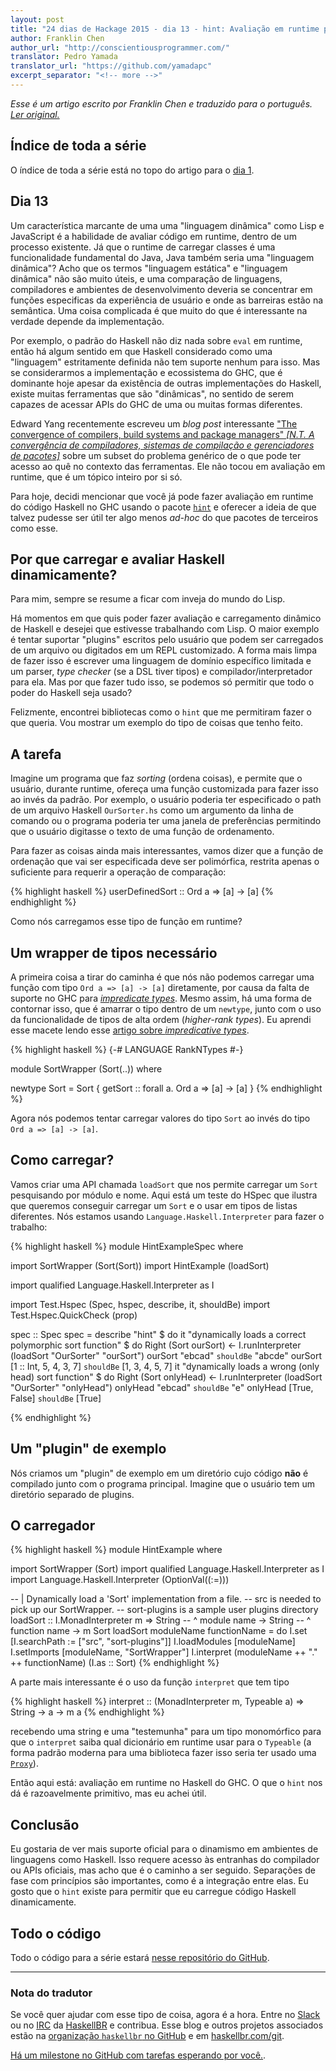 ```yaml
---
layout: post
title: "24 dias de Hackage 2015 - dia 13 - hint: Avaliação em runtime para Haskell"
author: Franklin Chen
author_url: "http://conscientiousprogrammer.com/"
translator: Pedro Yamada
translator_url: "https://github.com/yamadapc"
excerpt_separator: "<!-- more -->"
---
```

_Esse é um artigo escrito por Franklin Chen e traduzido para o português.
[Ler original.](http://conscientiousprogrammer.com/blog/2015/11/30/haskell-tidbits-24-days-of-hackage-2015-day-1-introduction-and-stack/)_

## Índice de toda a série
O índice de toda a série está no topo do artigo para o
[dia 1](/2015/12/08/aperitivos-de-haskell-24-dias-de-hackage-2015-dia-1-introducao-e-stack.html).

## Dia 13
Um característica marcante de uma uma "linguagem dinâmica" como Lisp e
JavaScript é a habilidade de avaliar código em runtime, dentro de um processo
existente. Já que o runtime de carregar classes é uma funcionalidade
fundamental do Java, Java também seria uma "linguagem dinâmica"? Acho que os
termos "linguagem estática" e "linguagem dinâmica" não são muito úteis, e uma
comparação de linguagens, compiladores e ambientes de desenvolvimento deveria
se concentrar em funções especificas da experiência de usuário e onde as
barreiras estão na semântica. Uma coisa complicada é que muito do que é
interessante na verdade depende da implementação.

<!-- more -->

Por exemplo, o padrão do Haskell não diz nada sobre `eval` em runtime, então há
algum sentido em que Haskell considerado como uma "linguagem" estritamente
definida não tem suporte nenhum para isso. Mas se considerarmos a implementação
e ecossistema do GHC, que é dominante hoje apesar da existência de outras
implementações do Haskell, existe muitas ferramentas que são "dinâmicas", no
sentido de serem capazes de acessar APIs do GHC de uma ou muitas formas
diferentes.

Edward Yang recentemente escreveu um _blog post_ interessante
["The convergence of compilers, build systems and package managers" _[N.T. A convergência de compiladores, sistemas de compilação e gerenciadores de pacotes]_](http://blog.ezyang.com/2015/12/the-convergence-of-compilers-build-systems-and-package-managers/)
sobre um subset do problema genérico de o que pode ter acesso ao quê no
contexto das ferramentas. Ele não tocou em avaliação em runtime, que é um
tópico inteiro por si só.

Para hoje, decidi mencionar que você já pode fazer avaliação em runtime do
código Haskell no GHC usando o pacote
[`hint`](http://hackage.haskell.org/package/hint)
e oferecer a ideia de que talvez pudesse ser útil ter algo menos _ad-hoc_ do
que pacotes de terceiros como esse.

## Por que carregar e avaliar Haskell dinamicamente?
Para mim, sempre se resume a ficar com inveja do mundo do Lisp.

Há momentos em que quis poder fazer avaliação e carregamento dinâmico de
Haskell e desejei que estivesse trabalhando com Lisp. O maior exemplo é tentar
suportar "plugins" escritos pelo usuário que podem ser carregados de um arquivo
ou digitados em um REPL customizado. A forma mais limpa de fazer isso é
escrever uma linguagem de domínio específico limitada e um parser, _type
checker_ (se a DSL tiver tipos) e compilador/interpretador para ela. Mas por
que fazer tudo isso, se podemos só permitir que todo o poder do Haskell seja
usado?

Felizmente, encontrei bibliotecas como o `hint` que me permitiram fazer o que
queria. Vou mostrar um exemplo do tipo de coisas que tenho feito.

## A tarefa
Imagine um programa que faz _sorting_ (ordena coisas), e permite que o usuário,
durante runtime, ofereça uma função customizada para fazer isso ao invés da
padrão. Por exemplo, o usuário poderia ter especificado o path de um arquivo
Haskell `OurSorter.hs` como um argumento da linha de comando ou o programa
poderia ter uma janela de preferências permitindo que o usuário digitasse o
texto de uma função de ordenamento.

Para fazer as coisas ainda mais interessantes, vamos dizer que a função de
ordenação que vai ser especificada deve ser polimórfica, restrita apenas o
suficiente para requerir a operação de comparação:

{% highlight haskell %}
userDefinedSort :: Ord a => [a] -> [a]
{% endhighlight %}

Como nós carregamos esse tipo de função em runtime?

## Um wrapper de tipos necessário
A primeira coisa a tirar do caminha é que nós não podemos carregar uma função
com tipo `Ord a => [a] -> [a]` diretamente, por causa da falta de suporte no GHC para
[_impredicate types_](http://jozefg.bitbucket.org/posts/2014-12-23-impredicative.html).
Mesmo assim, há uma forma de contornar isso, que é amarrar o tipo dentro de um
`newtype`, junto com o uso da funcionalidade de tipos de alta ordem
(_higher-rank types_). Eu aprendi esse macete lendo esse
[artigo sobre _impredicative types_](http://jozefg.bitbucket.org/posts/2014-12-23-impredicative.html).

{% highlight haskell %}
{-# LANGUAGE RankNTypes #-}

module SortWrapper (Sort(..)) where

newtype Sort =
  Sort { getSort :: forall a. Ord a => [a] -> [a] }
{% endhighlight %}

Agora nós podemos tentar carregar valores do tipo `Sort` ao invés do tipo
`Ord a => [a] -> [a]`.

## Como carregar?
Vamos criar uma API chamada `loadSort` que nos permite carregar um `Sort`
pesquisando por módulo e nome. Aqui está um teste do HSpec que ilustra que
queremos conseguir carregar um `Sort` e o usar em tipos de listas
diferentes. Nós estamos usando `Language.Haskell.Interpreter` para fazer o
trabalho:

{% highlight haskell %}
module HintExampleSpec where

import SortWrapper (Sort(Sort))
import HintExample (loadSort)

import qualified Language.Haskell.Interpreter as I

import Test.Hspec (Spec, hspec, describe, it, shouldBe)
import Test.Hspec.QuickCheck (prop)

spec :: Spec
spec =
  describe "hint" $ do
    it "dynamically loads a correct polymorphic sort function" $ do
      Right (Sort ourSort) <-
        I.runInterpreter (loadSort "OurSorter" "ourSort")
      ourSort "ebcad" `shouldBe` "abcde"
      ourSort [1 :: Int, 5, 4, 3, 7] `shouldBe` [1, 3, 4, 5, 7]
    it "dynamically loads a wrong (only head) sort function" $ do
      Right (Sort onlyHead) <-
        I.runInterpreter (loadSort "OurSorter" "onlyHead")
      onlyHead "ebcad" `shouldBe` "e"
      onlyHead [True, False] `shouldBe` [True]

{% endhighlight %}

## Um "plugin" de exemplo
Nós criamos um "plugin" de exemplo em um diretório cujo código **não** é
compilado junto com o programa principal. Imagine que o usuário tem um
diretório separado de plugins.

## O carregador

{% highlight haskell %}
module HintExample where

import SortWrapper (Sort)
import qualified Language.Haskell.Interpreter as I
import Language.Haskell.Interpreter (OptionVal((:=)))

-- | Dynamically load a 'Sort' implementation from a file.
-- src is needed to pick up our SortWrapper.
-- sort-plugins is a sample user plugins directory
loadSort :: I.MonadInterpreter m =>
            String  -- ^ module name
         -> String  -- ^ function name
         -> m Sort
loadSort moduleName functionName = do
  I.set [I.searchPath := ["src", "sort-plugins"]]
  I.loadModules [moduleName]
  I.setImports [moduleName, "SortWrapper"]
  I.interpret (moduleName ++ "." ++ functionName) (I.as :: Sort)
{% endhighlight %}

A parte mais interessante é o uso da função `interpret` que tem tipo

{% highlight haskell %}
interpret :: (MonadInterpreter m, Typeable a) => String -> a -> m a
{% endhighlight %}

recebendo uma string e uma "testemunha" para um tipo monomórfico para que o
`interpret` saiba qual dicionário em runtime usar para o `Typeable` (a forma
padrão moderna para uma biblioteca fazer isso seria ter usado uma
[`Proxy`](https://hackage.haskell.org/package/base-4.8.1.0/docs/Data-Proxy.html)).

Então aqui está: avaliação em runtime no Haskell do GHC. O que o `hint` nos dá
é razoavelmente primitivo, mas eu achei útil.

## Conclusão
Eu gostaria de ver mais suporte oficial para o dinamismo em ambientes de
linguagens como Haskell. Isso requere acesso às entranhas do compilador ou APIs
oficiais, mas acho que é o caminho a ser seguido. Separações de fase com
princípios são importantes, como é a integração entre elas. Eu gosto que o
`hint` existe para permitir que eu carregue código Haskell dinamicamente.

## Todo o código
Todo o código para a série estará [nesse repositório do GitHub](https://github.com/FranklinChen/twenty-four-days2015-of-hackage).

- - -

### Nota do tradutor
Se você quer ajudar com esse tipo de coisa, agora é a hora. Entre no
[Slack](http://haskellbr.com/slack/) ou no
[IRC](http://irc.lc/freenode/haskell-br) da [HaskellBR](http://haskellbr.com/) e
contribua. Esse blog e outros projetos associados estão na
[organização `haskellbr` no GitHub](https://github.com/haskellbr) e em
[haskellbr.com/git](http://haskellbr.com/git).

[Há um milestone no GitHub com tarefas esperando por você.](https://github.com/haskellbr/blog/milestones/24%20dias%20de%20Hackage%202015).
